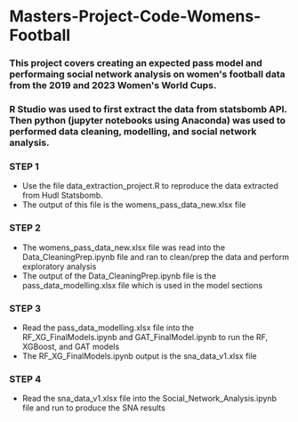 # Masters-Project-Code-Womens-Football

### This project covers creating an expected pass model and performaing social network analysis on women's football data from the 2019 and 2023 Women's World Cups.
### R Studio was used to first extract the data from statsbomb API. Then python (jupyter notebooks using Anaconda) was used to performed data cleaning, modelling, and social network analysis.

### STEP 1
- Use the file data_extraction_project.R to reproduce the data extracted from Hudl Statsbomb.
- The output of this file is the womens_pass_data_new.xlsx file

### STEP 2
- The womens_pass_data_new.xlsx file was read into the Data_CleaningPrep.ipynb file and ran to clean/prep the data and perform exploratory analysis
- The output of the Data_CleaningPrep.ipynb file is the pass_data_modelling.xlsx file which is used in the model sections

### STEP 3
- Read the pass_data_modelling.xlsx file into the RF_XG_FinalModels.ipynb and GAT_FinalModel.ipynb to run the RF, XGBoost, and GAT models
- The RF_XG_FinalModels.ipynb output is the sna_data_v1.xlsx file

### STEP 4
- Read the sna_data_v1.xlsx file into the Social_Network_Analysis.ipynb file and run to produce the SNA results

